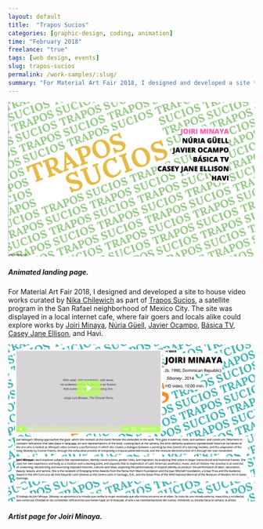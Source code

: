 ```yaml
---
layout: default
title:  "Trapos Sucios"
categories: [graphic-design, coding, animation]
time: "February 2018"
freelance: "true"
tags: [web design, events]
slug: trapos-sucios
permalink: /work-samples/:slug/
summary: "For Material Art Fair 2018, I designed and developed a site to house video works curated by Nika Chilewich as part of Trapos Sucios, a satellite program in the San Rafael neighborhood of Mexico City."
---
```


<div class="device border-desktop">
	<a href="https://player.vimeo.com/video/348433167" data-featherlight="iframe" data-featherlight-iframe-frameborder="0" data-featherlight-iframe-width="640" data-featherlight-iframe-height="480" data-featherlight-iframe-max-width="100%"  data-featherlight-iframe-allow="autoplay; encrypted-media" data-featherlight-iframe-allowfullscreen="true" class="device-interior"><img src="/assets/images/posts/trapos-preview.png" alt="Web interactions for Trapos Sucios." title="Web interactions for Trapos Sucios." class="device-interior"></a>
</div>

##### Animated landing page.

For Material Art Fair 2018, I designed and developed a site to house video works curated by [Nika Chilewich](https://hyperallergic.com/author/nika-chilewich/) as part of [Trapos Sucios](https://www.lararte.org/trapos-sucios), a satellite program in the San Rafael neighborhood of Mexico City. The site was displayed in a local internet cafe, where fair goers and locals alike could explore works by [Joiri Minaya](http://www.joiriminaya.com), [Núria Güell](http://nuriaguell.net), [Javier Ocampo](https://queerland.tumblr.com), [Básica TV](https://basicatv.com), [Casey Jane Ellison](https://www.caseyjaneellison.com), and Havi.

<div class="device border-desktop"><a href="#" data-featherlight="/assets/images/posts/trapos-joiri.png"><img src="/assets/images/posts/trapos-joiri.png" alt="Artist page for Joiri Minaya." title="Artist page for Joiri Minaya." class="device-interior"></a></div>

##### Artist page for Joiri Minaya.

